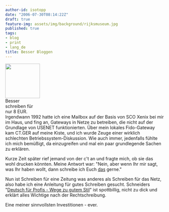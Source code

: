 ```yaml
---
author-id: isotopp
date: "2006-07-30T08:14:22Z"
draft: true
feature-img: assets/img/background/rijksmuseum.jpg
published: true
tags:
- blog
- print
- lang_de
title: Besser Bloggen
---
```

<div class="serendipity_imageComment_right" style="width: 110px"><div class="serendipity_imageComment_img"><a class='serendipity_image_link' href='http://www.amazon.de/gp/product/3442161754/'><!--s9ymdb:4025--><img width='110' height='110'  src="/uploads/deutschfuerprofis.serendipityThumb.jpg" alt="" /></a></div><div class="serendipity_imageComment_txt">Besser schreiben für nur 8 EUR.</div></div> Irgendwann 1992 hatte ich eine Mailbox auf der Basis von SCO Xenix bei mir im Haus, und fing an, Gateways in Netze zu betreiben, die nicht auf der Grundlage von USENET funktionierten. Über mein lokales Fido-Gateway kam CT.GER auf meine Kiste, und ich wurde Zeuge einer wirklich schlechten Betriebssystem-Diskussion. Wie auch immer, jedenfalls fühlte ich mich bemüßigt, da einzugreifen und mal ein paar grundlegende Sachen zu erklären.

Kurze Zeit später rief jemand von der c't an und fragte mich, ob sie das wohl drucken könnten. Meine Antwort war: "Nein, aber wenn Ihr mir sagt, was Ihr haben wollt, dann schreibe ich Euch <a href="http://kris.koehntopp.de/artikel/betriebssysteme/">das</a> gerne." 

Nun ist Schreiben für eine Zeitung was anderes als Schreiben für das Netz, also habe ich eine Anleitung für gutes Schreiben gesucht. Schneiders "<a href="http://www.amazon.de/gp/product/3442161754/">Deutsch für Profis - Wege zu gutem Stil</a>" ist spottbillig, nicht zu dick und erklärt alles Wichtige nach der Rechtschreibung. 

Eine meiner sinnvollsten Investitionen - ever.
